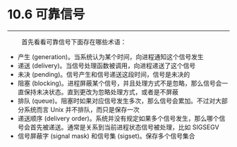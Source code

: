 # 10.6 可靠信号
***

&emsp;&emsp;
首先看看可靠信号下面存在哪些术语：

+ 产生 (generation)。当系统认为某个时间，向进程通知这个信号发生
+ 递送 (delivery)。当信号处理函数被调用，向进程递送了这个信号
+ 未决 (pending)。信号产生和信号递送这段时间，信号是未决的
+ 阻塞 (blocking)。进程屏蔽某个信号，并且处理方式不是忽略，那么信号会一直保持未决状态。直到更改为忽略处理方式，或者是不屏蔽
+ 排队 (queue)。阻塞时如果对应信号发生多次，那么信号会累加。不过对大部分系统而言 Unix 并不排队，而只是保存一次
+ 递送顺序 (delivery order)。系统并没有规定如果多个信号发生，那么哪个信号会首先被递送。通常是关系到当前进程状态信号被处理，比如 SIGSEGV
+ 信号屏蔽字 (signal mask) 和信号集 (sigset)。保存多个信号集合